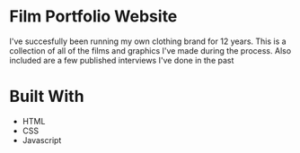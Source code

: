 # Film Portfolio Website
I've succesfully been running my own clothing brand for 12 years. This is a collection of all of the films and graphics I've made during the process. Also included are a few published interviews I've done in the past

# Built With
* HTML
* CSS
* Javascript
